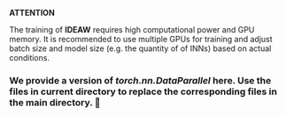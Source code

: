 **ATTENTION**

The training of **IDEAW** requires high computational power and GPU memory. It is recommended to use multiple GPUs for training and adjust batch size and model size (e.g. the quantity of of INNs) based on actual conditions.

### We provide a version of *torch.nn.DataParallel* here. Use the files in current directory to replace the corresponding files in the main directory. 🍻